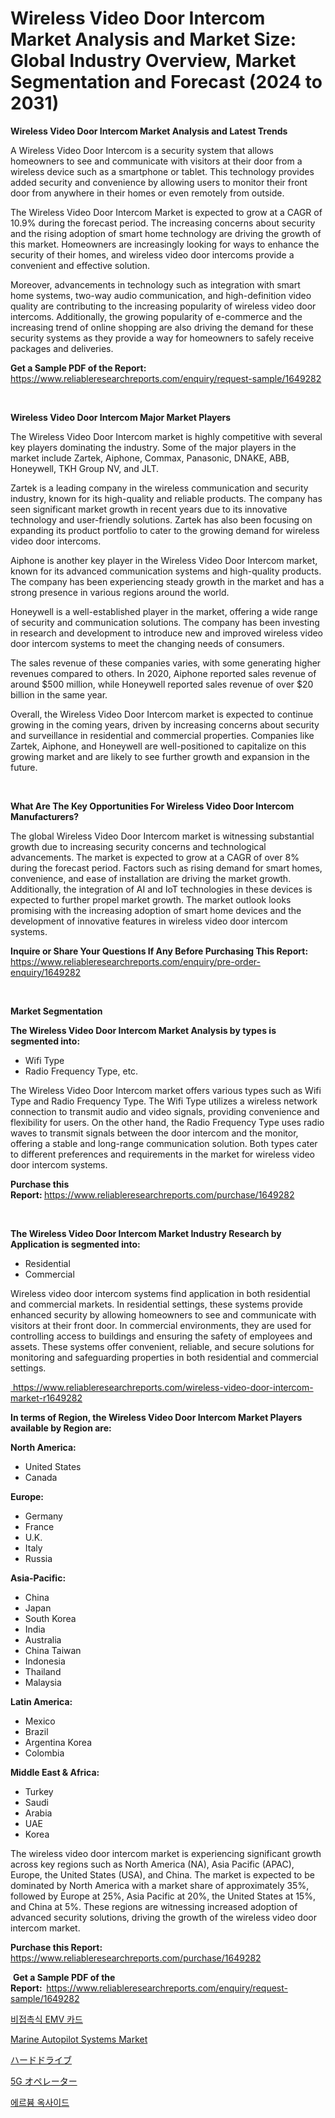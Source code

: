 <p><h1>Wireless Video Door Intercom Market Analysis and Market Size: Global Industry Overview, Market Segmentation and Forecast (2024 to 2031)</h1></p><p><strong>Wireless Video Door Intercom Market Analysis and Latest Trends</strong></p>
<p><p>A Wireless Video Door Intercom is a security system that allows homeowners to see and communicate with visitors at their door from a wireless device such as a smartphone or tablet. This technology provides added security and convenience by allowing users to monitor their front door from anywhere in their homes or even remotely from outside.</p><p>The Wireless Video Door Intercom Market is expected to grow at a CAGR of 10.9% during the forecast period. The increasing concerns about security and the rising adoption of smart home technology are driving the growth of this market. Homeowners are increasingly looking for ways to enhance the security of their homes, and wireless video door intercoms provide a convenient and effective solution.</p><p>Moreover, advancements in technology such as integration with smart home systems, two-way audio communication, and high-definition video quality are contributing to the increasing popularity of wireless video door intercoms. Additionally, the growing popularity of e-commerce and the increasing trend of online shopping are also driving the demand for these security systems as they provide a way for homeowners to safely receive packages and deliveries.</p></p>
<p><strong>Get a Sample PDF of the Report:&nbsp;</strong> <a href="https://www.reliableresearchreports.com/enquiry/request-sample/1649282">https://www.reliableresearchreports.com/enquiry/request-sample/1649282</a></p>
<p>&nbsp;</p>
<p><strong>Wireless Video Door Intercom Major Market Players</strong></p>
<p><p>The Wireless Video Door Intercom market is highly competitive with several key players dominating the industry. Some of the major players in the market include Zartek, Aiphone, Commax, Panasonic, DNAKE, ABB, Honeywell, TKH Group NV, and JLT.</p><p>Zartek is a leading company in the wireless communication and security industry, known for its high-quality and reliable products. The company has seen significant market growth in recent years due to its innovative technology and user-friendly solutions. Zartek has also been focusing on expanding its product portfolio to cater to the growing demand for wireless video door intercoms.</p><p>Aiphone is another key player in the Wireless Video Door Intercom market, known for its advanced communication systems and high-quality products. The company has been experiencing steady growth in the market and has a strong presence in various regions around the world.</p><p>Honeywell is a well-established player in the market, offering a wide range of security and communication solutions. The company has been investing in research and development to introduce new and improved wireless video door intercom systems to meet the changing needs of consumers.</p><p>The sales revenue of these companies varies, with some generating higher revenues compared to others. In 2020, Aiphone reported sales revenue of around $500 million, while Honeywell reported sales revenue of over $20 billion in the same year.</p><p>Overall, the Wireless Video Door Intercom market is expected to continue growing in the coming years, driven by increasing concerns about security and surveillance in residential and commercial properties. Companies like Zartek, Aiphone, and Honeywell are well-positioned to capitalize on this growing market and are likely to see further growth and expansion in the future.</p></p>
<p>&nbsp;</p>
<p><strong>What Are The Key Opportunities For Wireless Video Door Intercom Manufacturers?</strong></p>
<p><p>The global Wireless Video Door Intercom market is witnessing substantial growth due to increasing security concerns and technological advancements. The market is expected to grow at a CAGR of over 8% during the forecast period. Factors such as rising demand for smart homes, convenience, and ease of installation are driving the market growth. Additionally, the integration of AI and IoT technologies in these devices is expected to further propel market growth. The market outlook looks promising with the increasing adoption of smart home devices and the development of innovative features in wireless video door intercom systems.</p></p>
<p><strong>Inquire or Share Your Questions If Any Before Purchasing This Report:</strong> <a href="https://www.reliableresearchreports.com/enquiry/pre-order-enquiry/1649282">https://www.reliableresearchreports.com/enquiry/pre-order-enquiry/1649282</a></p>
<p>&nbsp;</p>
<p><strong>Market Segmentation</strong></p>
<p><strong>The Wireless Video Door Intercom Market Analysis by types is segmented into:</strong></p>
<p><ul><li>Wifi Type</li><li>Radio Frequency Type, etc.</li></ul></p>
<p><p>The Wireless Video Door Intercom market offers various types such as Wifi Type and Radio Frequency Type. The Wifi Type utilizes a wireless network connection to transmit audio and video signals, providing convenience and flexibility for users. On the other hand, the Radio Frequency Type uses radio waves to transmit signals between the door intercom and the monitor, offering a stable and long-range communication solution. Both types cater to different preferences and requirements in the market for wireless video door intercom systems.</p></p>
<p><strong>Purchase this Report:&nbsp;</strong><a href="https://www.reliableresearchreports.com/purchase/1649282">https://www.reliableresearchreports.com/purchase/1649282</a></p>
<p>&nbsp;</p>
<p><strong>The Wireless Video Door Intercom Market Industry Research by Application is segmented into:</strong></p>
<p><ul><li>Residential</li><li>Commercial</li></ul></p>
<p><p>Wireless video door intercom systems find application in both residential and commercial markets. In residential settings, these systems provide enhanced security by allowing homeowners to see and communicate with visitors at their front door. In commercial environments, they are used for controlling access to buildings and ensuring the safety of employees and assets. These systems offer convenient, reliable, and secure solutions for monitoring and safeguarding properties in both residential and commercial settings.</p></p>
<p><a href="https://www.reliableresearchreports.com/wireless-video-door-intercom-market-r1649282">&nbsp;https://www.reliableresearchreports.com/wireless-video-door-intercom-market-r1649282</a></p>
<p><strong>In terms of Region, the Wireless Video Door Intercom Market Players available by Region are:</strong></p>
<p>
    <p> <strong> North America: </strong>
        <ul>
            <li>United States</li>
            <li>Canada</li>
        </ul>
        </p> 
    <p> <strong> Europe: </strong>
        <ul>
            <li>Germany</li>
            <li>France</li>
            <li>U.K.</li>
            <li>Italy</li>
            <li>Russia</li>
        </ul>
        </p> 
    <p> <strong> Asia-Pacific: </strong>
        <ul>
            <li>China</li>
            <li>Japan</li>
            <li>South Korea</li>
            <li>India</li>
            <li>Australia</li>
            <li>China Taiwan</li>
            <li>Indonesia</li>
            <li>Thailand</li>
            <li>Malaysia</li>
        </ul>
        </p> 
    <p> <strong> Latin America: </strong>
        <ul>
            <li>Mexico</li>
            <li>Brazil</li>
            <li>Argentina Korea</li>
            <li>Colombia</li>
        </ul>
        </p> 
    <p> <strong> Middle East & Africa: </strong>
        <ul>
            <li>Turkey</li>
            <li>Saudi</li>
            <li>Arabia</li>
            <li>UAE</li>
            <li>Korea</li>
        </ul>
    </p>
    </p>
<p><p>The wireless video door intercom market is experiencing significant growth across key regions such as North America (NA), Asia Pacific (APAC), Europe, the United States (USA), and China. The market is expected to be dominated by North America with a market share of approximately 35%, followed by Europe at 25%, Asia Pacific at 20%, the United States at 15%, and China at 5%. These regions are witnessing increased adoption of advanced security solutions, driving the growth of the wireless video door intercom market.</p></p>
<p><strong>Purchase this Report: </strong><a href="https://www.reliableresearchreports.com/purchase/1649282">https://www.reliableresearchreports.com/purchase/1649282</a></p>
<p>&nbsp;<strong>Get a Sample PDF of the Report:&nbsp;&nbsp;</strong><a href="https://www.reliableresearchreports.com/enquiry/request-sample/1649282">https://www.reliableresearchreports.com/enquiry/request-sample/1649282</a></p>
<p><strong></strong></p>
<p><p><a href="https://medium.com/@frankfurter67567/%EC%A0%91%EC%B4%89%EC%97%86%EB%8A%94-emv-%EC%B9%B4%EB%93%9C-%EC%8B%9C%EC%9E%A5-%EB%B6%84%EC%84%9D-%EB%B0%8F-%EA%B7%9C%EB%AA%A8%EB%8A%94-2024%EB%85%84%EB%B6%80%ED%84%B0-2031%EB%85%84%EA%B9%8C%EC%A7%80-%EC%98%88%EC%83%81%EB%90%A9%EB%8B%88%EB%8B%A4-2690697d7a8c">비접촉식 EMV 카드</a></p><p><a href="https://github.com/nicoletavirag/Market-Research-Report-List-2/blob/main/marine-autopilot-systems-market.md">Marine Autopilot Systems Market</a></p><p><a href="https://medium.com/@annchovey2023/%E3%83%8F%E3%83%BC%E3%83%89%E3%83%89%E3%83%A9%E3%82%A4%E3%83%96%E5%B8%82%E5%A0%B4-%E5%B8%82%E5%A0%B4cagr-%E5%B8%82%E5%A0%B4%E5%8B%95%E5%90%91-%E3%81%8A%E3%82%88%E3%81%B3%E6%88%90%E9%95%B7%E6%88%A6%E7%95%A5%E3%81%AB%E9%96%A2%E3%81%99%E3%82%8Binsights-63669b2e455e">ハードドライブ</a></p><p><a href="https://github.com/lily-u-genius/Market-Research-Report-List-1/blob/main/360353130162.md">5G オペレーター</a></p><p><a href="https://medium.com/@ethawolf/%EC%9D%B4%EB%A5%A8-%EC%82%B0%ED%99%94%EB%AC%BC-%EC%8B%9C%EC%9E%A5-%EA%B7%9C%EB%AA%A8-cagr-%EC%B6%94%EC%9D%B4-2024-2030-742c7e908de0">에르븀 옥사이드</a></p></p>